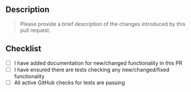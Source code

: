 ## Description

> Please provide a brief description of the changes introduced by this pull request.

## Checklist

- [ ] I have added documentation for new/changed functionality in this PR
- [ ] I have ensured there are tests checking any new/changed/fixed functionality
- [ ] All active GitHub checks for tests are passing